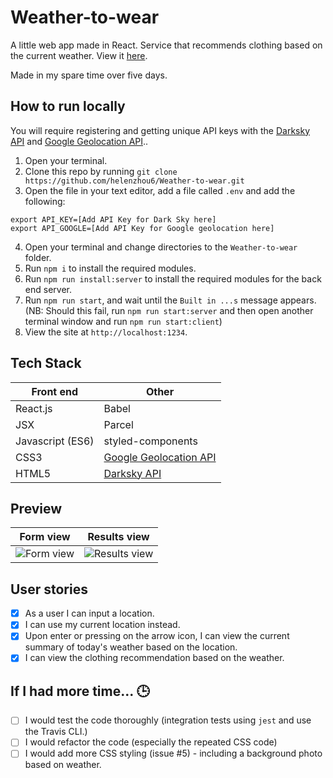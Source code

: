 # Weather-to-wear

A little web app made in React. Service that recommends clothing based on the current weather. View it [here](https://weather-to-wear.netlify.com/).

Made in my spare time over five days.

## How to run locally
You will require registering and getting unique API keys with the [Darksky API](https://darksky.net/dev/) and [Google Geolocation API](https://developers.google.com/maps/documentation/geocoding/intro)..

1. Open your terminal.
2. Clone this repo by running `git clone https://github.com/helenzhou6/Weather-to-wear.git`
3. Open the file in your text editor, add a file called `.env` and add the following:
```
export API_KEY=[Add API Key for Dark Sky here]
export API_GOOGLE=[Add API Key for Google geolocation here]
```
4. Open your terminal and change directories to the `Weather-to-wear` folder.
5. Run `npm i` to install the required modules.
5. Run `npm run install:server` to install the required modules for the back end server.
6. Run `npm run start`, and wait until the `Built in ...s` message appears. (NB: Should this fail, run `npm run start:server` and then open another terminal window and run `npm run start:client`)
7. View the site at `http://localhost:1234`.

## Tech Stack

| Front end         | Other                    |
| ----------------- | ------------------------ |
| React.js          | Babel                    |
| JSX               | Parcel                   |
| Javascript (ES6)  | styled-components        |
| CSS3              | [Google Geolocation API](https://developers.google.com/maps/documentation/geocoding/intro)   |
| HTML5             | [Darksky API](https://darksky.net/dev/)                      |

## Preview

| Form view                                     | Results view      
| --------------------------------------------- | --------------
| ![Form view](https://i.imgur.com/EvYA9m8.png) | ![Results view](https://i.imgur.com/sIeKdfa.png)    

## User stories
- [x] As a user I can input a location.
- [x] I can use my current location instead.
- [x] Upon enter or pressing on the arrow icon, I can view the current summary of today's weather based on the location.
- [x] I can view the clothing recommendation based on the weather.

## If I had more time... 🕒
- [ ] I would test the code thoroughly (integration tests using `jest` and use the Travis CLI.)
- [ ] I would refactor the code (especially the repeated CSS code)
- [ ] I would add more CSS styling (issue #5) - including a background photo based on weather.